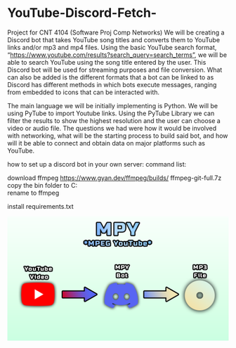 # YouTube-Discord-Fetch-
Project for CNT 4104 (Software Proj Comp Networks)
We will be creating a Discord bot that takes YouTube song titles and converts them to YouTube links and/or mp3 and mp4 files. Using the basic YouTube search format, “https://www.youtube.com/results?search_query=search_terms”, we will be able to search YouTube using the song title entered by the user. This Discord bot will be used for streaming purposes and file conversion. What can also be added is the different formats that a bot can be linked to as Discord has different methods in which bots execute messages, ranging from embedded to icons that can be interacted with. 

The main language we will be initially implementing is Python. We will be using PyTube to import Youtube links. Using the PyTube Library we can filter the results to show the highest resolution and the user can choose a video or audio file. The questions we had were how it would be involved with networking, what will be the starting process to build said bot, and how will it be able to connect and obtain data on major platforms such as YouTube.  

how to set up a discord bot in your own server:
command list:

download ffmpeg 
https://www.gyan.dev/ffmpeg/builds/
ffmpeg-git-full.7z
copy the bin folder to C:\
rename to ffmpeg

install requirements.txt

 ![screenshot](BotVisual.png)
